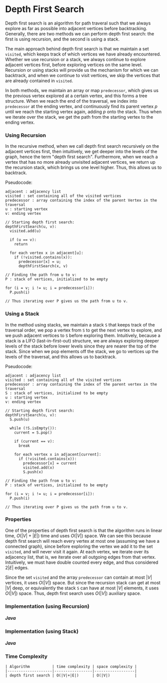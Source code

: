 # Depth First Search

Depth first search is an algorithm for path traveral such that we always explore as far as 
possible into adjacent vertices before backtracking. Generally, there are two methods we can 
perform depth first search: the first is using recursion, and the second is using a stack. 

The main approach behind depth first search is that we maintain a set `visited`, which keeps track 
of which vertices we have already encountered. Whether we use recursion or a stack, we always
continue to explore adjacent vertices first, before exploring vertices on the same level. Recursion 
or using stacks will provide us the mechanism for which we can backtrack, and when we continue to 
visit vertices, we skip the vertices that are already contained in `visited`. 

In both methods, we maintain an array or map `predecessor`, which gives us the previous vertex 
explored at a certain vertex, and this forms a tree structure. When we reach the end of the 
traversal, we index into `predecessor` at the ending vertex, and continuously find its parent
vertex $p$ until we reach the starting vertex again, adding $p$ onto the stack. Thus when we 
iterate over the stack, we get the path from the starting vertex to the ending vertex.

### Using Recursion

In the recursive method, when we call depth first search recursively on the adjacent vertices 
first, then intuitively, we get deeper into the levels of the graph, hence the term "depth first
search". Furthermore, when we reach a vertex that has no more already unvisited adjacent vertices,
we return up the recursion stack, which brings us one level higher. Thus, this allows us to 
backtrack.

Pseudocode:

```
adjacent : adjacency list
visited : set containing all of the visited vertices
predecessor : array containing the index of the parent Vertex in the traversal
u : starting vertex
v: ending vertex

// Starting depth first search:
depthFirstSearch(u, v):
  visited.add(u)

  if (u == v):
    return

  for each vertex x in adjacent[u]:
    if (!visited.contains(x)):
      predecessor[x] = u;
      depthFirstSearch(x, v)

// Finding the path from u to v:
P : stack of vertices, initialized to be empty

for (i = v; i != u; i = predecessor[i]):
  P.push(i)

// Thus iterating over P gives us the path from u to v.
```

### Using a Stack

In the method using stacks, we maintain a stack `S` that keeps track of the traversal order, we
pop a vertex from `S` to get the next vertex to explore, and we push adjacent vertices to `S` before
exploring them. Intuitively, because a stack is a LIFO (last-in-first-out) structure, we are always
exploring deeper levels of the stack before lower levels since they are nearer the top of the stack.
Since when we pop elements off the stack, we go to vertices up the levels of the traversal, and
this allows us to backtrack. 

Pseudocode:

```
adjacent : adjacency list
visited : set containing all of the visited vertices
predecessor : array containing the index of the parent vertex in the traversal
S : stack of vertices, initialized to be empty
u : starting vertex
v: ending vertex

// Starting depth first search:
depthFirstSearch(u, v):
  S.push(u)

  while (!S.isEmpty()):
    current = S.pop()

    if (current == v):
      break

    for each vertex x in adjacent[current]:
      if (!visited.contains(x)):
        predecessor[x] = current
        visited.add(x)
        S.push(x)

// Finding the path from u to v:
P : stack of vertices, initialized to be empty

for (i = v; i != u; i = predecessor[i]):
  P.push(i)

// Thus iterating over P gives us the path from u to v.
```

### Properties

One of the properties of depth first search is that the algorithm runs in linear time, $O(|V|+|E|)$
time and uses $O(|V|)$ space. We can see this because depth first search will reach every vertex at
most one (assuming we have a connected graph), since before exploring the vertex we add it to the
set `visited`, and will never visit it again. At each vertex, we iterate over its adjacency list, 
that is, we iterate over all outgoing edges from that vertex. Intuitively, we must have double 
counted every edge, and thus considered $2|E|$ edges. 

Since the set `visited` and the array `predecessor` can contain at most $|V|$ vertices, it uses 
$O(|V|)$ space. But since the recursion stack can get at most $|V|$ deep, or equivalently the stack
`S` can have at most $|V|$ elements, it uses $O(|V|)$ space. Thus, depth first search uses $O(|V|)$
auxiliary space.

### Implementation (using Recursion)

##### Java

<script src="https://gist.github.com/eliucs/362dc1f9a986ee83094823f1e9a041ac.js"></script>

### Implementation (using Stack)

##### Java

<script src="https://gist.github.com/eliucs/9988a7547c8f2191c29fa8d205ef1fd9.js"></script>

### Time Complexity

```
| Algorithm          | time complexity | space complexity |
|--------------------|-----------------|------------------|
| depth first search | O(|V|+|E|)      | O(|V|)           |
```
